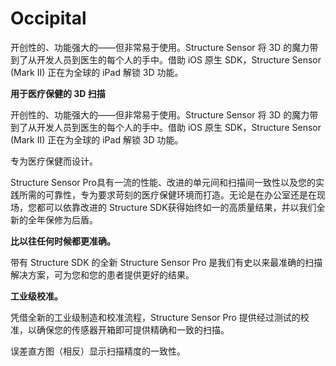# 

# Occipital


开创性的、功能强大的——但非常易于使用。Structure Sensor 将 3D 的魔力带到了从开发人员到医生的每个人的手中。借助 iOS 原生 SDK，Structure Sensor (Mark II) 正在为全球的 iPad 解锁 3D 功能。

**用于医疗保健的 3D 扫描**

开创性的、功能强大的——但非常易于使用。Structure Sensor 将 3D 的魔力带到了从开发人员到医生的每个人的手中。借助 iOS 原生 SDK，Structure Sensor (Mark II) 正在为全球的 iPad 解锁 3D 功能。

专为医疗保健而设计。

Structure Sensor Pro具有一流的性能、改进的单元间和扫描间一致性以及您的实践所需的可靠性，专为要求苛刻的医疗保健环境而打造。无论是在办公室还是在现场，您都可以依靠改进的 Structure SDK获得始终如一的高质量结果，并以我们全新的全年保修为后盾。

**比以往任何时候都更准确。**

带有 Structure SDK 的全新 Structure Sensor Pro 是我们有史以来最准确的扫描解决方案，可为您和您的患者提供更好的结果。

**工业级校准。**

凭借全新的工业级制造和校准流程，Structure Sensor Pro 提供经过测试的校准，以确保您的传感器开箱即可提供精确和一致的扫描。

误差直方图（相反）显示扫描精度的一致性。

